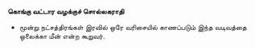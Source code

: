 **கொங்கு வட்டார வழக்குச் சொல்லகராதி**
- மூன்று நட்சத்திரங்கள் இரவில் ஒரே வரிசையில் காணப்படும் இந்த வடிவத்தை ஒலைக்கா மீன் என்ற கூறுவர்.


